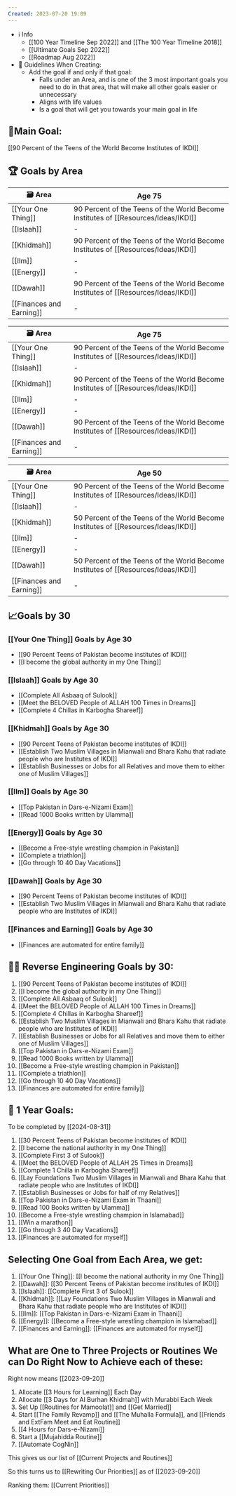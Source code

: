 ```yaml
---
Created: 2023-07-20 19:09
---
```

- ℹ️ Info
	-  [[100 Year Timeline Sep 2022]] and [[The 100 Year Timeline 2018]]
	- [[Ultimate Goals Sep 2022]]
	- [[Roadmap Aug 2022]]
- 📐 Guidelines When Creating: 
	- Add the goal if and only if that goal:
		- Falls under an Area, and is one of the 3 most important goals you need to do in that area, that will make all other goals easier or unnecessary
		- Aligns with life values
		- Is a goal that will get you towards your main goal in life

## 🥅Main Goal:
[[90 Percent of the Teens of the World Become Institutes of IKDI]]

## 🏆 Goals by Area
| 🗃️ Area                  | Age 75                                                             |
| ------------------------ | ------------------------------------------------------------------ |
| [[Your One Thing]]       | 90 Percent of the Teens of the World Become Institutes of [[Resources/Ideas/IKDI]]                                                                  |
| [[Islaah]]               | -                                                                  | 
| [[Khidmah]]              | 90 Percent of the Teens of the World Become Institutes of [[Resources/Ideas/IKDI]] |
| [[Ilm]]                  | -                                                                  |
| [[Energy]]               | -                                                                  |
| [[Dawah]]                | 90 Percent of the Teens of the World Become Institutes of [[Resources/Ideas/IKDI]] |
| [[Finances and Earning]] | -                                                                  |

| 🗃️ Area                  | Age 75                                                             |
| ------------------------ | ------------------------------------------------------------------ |
| [[Your One Thing]]       | 90 Percent of the Teens of the World Become Institutes of [[Resources/Ideas/IKDI]]                                                                  |
| [[Islaah]]               | -                                                                  |
| [[Khidmah]]              | 90 Percent of the Teens of the World Become Institutes of [[Resources/Ideas/IKDI]] |
| [[Ilm]]                  | -                                                                  |
| [[Energy]]               | -                                                                  |
| [[Dawah]]                | 90 Percent of the Teens of the World Become Institutes of [[Resources/Ideas/IKDI]] |
| [[Finances and Earning]] | -                                                                  |

| 🗃️ Area                  | Age 50                                                             |
| ------------------------ | ------------------------------------------------------------------ |
| [[Your One Thing]]       | 90 Percent of the Teens of the World Become Institutes of [[Resources/Ideas/IKDI]]                                                                  |
| [[Islaah]]               | -                                                                  |
| [[Khidmah]]              | 50 Percent of the Teens of the World Become Institutes of [[Resources/Ideas/IKDI]] |
| [[Ilm]]                  | -                                                                  |
| [[Energy]]               | -                                                                  |
| [[Dawah]]                | 50 Percent of the Teens of the World Become Institutes of [[Resources/Ideas/IKDI]] |
| [[Finances and Earning]] | -                                                                  |

## 📈Goals by 30
### [[Your One Thing]] Goals by Age 30
- [[90 Percent Teens of Pakistan become institutes of IKDI]]
- [[I become the global authority in my One Thing]]
### [[Islaah]] Goals by Age 30

- [[Complete All Asbaaq of Sulook]]
- [[Meet the BELOVED People of ALLAH 100 Times in Dreams]]
- [[Complete 4 Chillas in Karbogha Shareef]]
### [[Khidmah]] Goals by Age 30
- [[90 Percent Teens of Pakistan become institutes of IKDI]]
- [[Establish Two Muslim Villages in Mianwali and Bhara Kahu that radiate people who are Institutes of IKDI]]
- [[Establish Businesses or Jobs for all Relatives and move them to either one of Muslim Villages]]
### [[Ilm]] Goals by Age 30
- [[Top Pakistan in Dars-e-Nizami Exam]]
- [[Read 1000 Books written by Ulamma]]
### [[Energy]] Goals by Age 30
- [[Become a Free-style wrestling champion in Pakistan]]
- [[Complete a triathlon]]
- [[Go through 10 40 Day Vacations]]
### [[Dawah]] Goals by Age 30
- [[90 Percent Teens of Pakistan become institutes of IKDI]]
- [[Establish Two Muslim Villages in Mianwali and Bhara Kahu that radiate people who are Institutes of IKDI]]
### [[Finances and Earning]] Goals by Age 30
- [[Finances are automated for entire family]]

## 👨‍🚒 Reverse Engineering Goals by 30:
1. [[90 Percent Teens of Pakistan become institutes of IKDI]]
2. [[I become the global authority in my One Thing]]
3. [[Complete All Asbaaq of Sulook]]
4. [[Meet the BELOVED People of ALLAH 100 Times in Dreams]]
5. [[Complete 4 Chillas in Karbogha Shareef]]
6. [[Establish Two Muslim Villages in Mianwali and Bhara Kahu that radiate people who are Institutes of IKDI]]
7. [[Establish Businesses or Jobs for all Relatives and move them to either one of Muslim Villages]]
8. [[Top Pakistan in Dars-e-Nizami Exam]]
9. [[Read 1000 Books written by Ulamma]]
10. [[Become a Free-style wrestling champion in Pakistan]]
11. [[Complete a triathlon]]
12. [[Go through 10 40 Day Vacations]]
13. [[Finances are automated for entire family]]

## 📅 1 Year Goals:
To be completed by [[2024-08-31]]
1. [[30 Percent Teens of Pakistan become institutes of IKDI]]
2. [[I become the national authority in my One Thing]]
3. [[Complete First 3 of Sulook]]
4. [[Meet the BELOVED People of ALLAH 25 Times in Dreams]]
5. [[Complete 1 Chilla in Karbogha Shareef]]
6. [[Lay Foundations Two Muslim Villages in Mianwali and Bhara Kahu that radiate people who are Institutes of IKDI]]
7. [[Establish Businesses or Jobs for half of my Relatives]]
8. [[Top Pakistan in Dars-e-Nizami Exam in Thaani]]
9. [[Read 100 Books written by Ulamma]]
10. [[Become a Free-style wrestling champion in Islamabad]]
11. [[Win a marathon]]
12. [[Go through 3 40 Day Vacations]]
13. [[Finances are automated for myself]]

## Selecting One Goal from Each Area, we get:
1. [[Your One Thing]]: [[I become the national authority in my One Thing]]
2. [[Dawah]]: [[30 Percent Teens of Pakistan become institutes of IKDI]]
3. [[Islaah]]: [[Complete First 3 of Sulook]]
4. [[Khidmah]]: [[Lay Foundations Two Muslim Villages in Mianwali and Bhara Kahu that radiate people who are Institutes of IKDI]]
5. [[Ilm]]: [[Top Pakistan in Dars-e-Nizami Exam in Thaani]]
6. [[Energy]]: [[Become a Free-style wrestling champion in Islamabad]]
7. [[Finances and Earning]]: [[Finances are automated for myself]]

## What are One to Three Projects or Routines We can Do Right Now to Achieve each of these:
Right now means [[2023-09-20]]
1. Allocate [[3 Hours for Learning]] Each Day
2. Allocate [[3 Days for Al Burhan Khidmah]] with Murabbi Each Week
3. Set Up [[Routines for Mamoolat]] and [[Get Married]]
4. Start [[The Family Revamp]] and [[The Muhalla Formula]], and [[Friends and ExtFam Meet and Eat Routine]]
5. [[4 Hours for Dars-e-Nizami]]
6. Start a [[Mujahidda Routine]]
7. [[Automate CogNin]]

This gives us our list of [[Current Projects and Routines]]

So this turns us to [[Rewriting Our Priorities]] as of [[2023-09-20]]

Ranking them:
[[Current Priorities]]